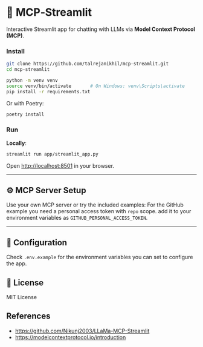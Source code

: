 # 🧠 MCP‑Streamlit

Interactive Streamlit app for chatting with LLMs via **Model Context Protocol (MCP)**.


### Install

```bash
git clone https://github.com/talrejanikhil/mcp-streamlit.git
cd mcp-streamlit

python -m venv venv
source venv/bin/activate       # On Windows: venv\Scripts\activate
pip install -r requirements.txt
```

Or with Poetry:

```bash
poetry install
```

### Run

**Locally**:

```bash
streamlit run app/streamlit_app.py
```

Open [http://localhost:8501](http://localhost:8501) in your browser.

---

## ⚙️ MCP Server Setup

Use your own MCP server or try the included examples:
For the GitHub example you need a personal access token with `repo` scope.
add it to your environment variables as `GITHUB_PERSONAL_ACCESS_TOKEN`.

---

## 🧩 Configuration

Check `.env.example` for the environment variables you can set to configure the app.

## 🧭 License

MIT License

## References

 - https://github.com/Nikunj2003/LLaMa-MCP-Streamlit
 - https://modelcontextprotocol.io/introduction

